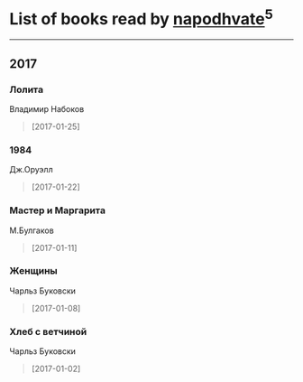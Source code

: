 # List of books read by [napodhvate](https://my.mail.ru/mail/vadimtykmakov/)<sup>5</sup>
---

## 2017

### Лолита
Владимир Набоков
> [2017-01-25] 


### 1984
Дж.Оруэлл
> [2017-01-22] 


### Мастер и Маргарита
М.Булгаков
> [2017-01-11] 


### Женщины
Чарльз Буковски
> [2017-01-08] 


### Хлеб с ветчиной
Чарльз Буковски
> [2017-01-02] 



